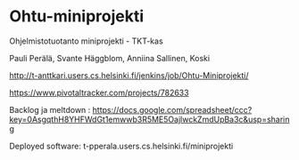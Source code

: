 Ohtu-miniprojekti
=================

Ohjelmistotuotanto miniprojekti - TKT-kas

Pauli Perälä, Svante Häggblom, Anniina Sallinen, Koski

http://t-anttkari.users.cs.helsinki.fi/jenkins/job/Ohtu-Miniprojekti/

https://www.pivotaltracker.com/projects/782633

Backlog ja meltdown :
https://docs.google.com/spreadsheet/ccc?key=0AsgqthH8YHFWdGt1emwwb3R5ME5OajlwckZmdUpBa3c&usp=sharing

Deployed software:
t-pperala.users.cs.helsinki.fi/miniprojekti
